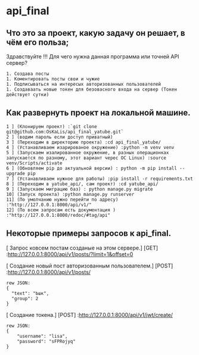 # api_final

## Что это за проект, какую задачу он решает, в чём его польза;
Здравствуйте !!! Для чего нужна данная программа или точней API сервер?
```
1. Создава посты
1. Коментировать посты свои и чужие
1. Подписываться на интересых авторизованных пользователей
1. Создаваать новые токен для безовасного входа на сервер (Токен действует сутки)
```

## Как развернуть проект на локальной машине.
```
1 ] (Клонируем проект) :`git clone git@github.com:OsKaLis/api_final_yatube.git`
2 ] (водим пароль если доступ приватный)
3 ] (Переходим в директорию проекта) :cd api_final_yatube/
4 ] (Устанавливаем изарированое окружение) :python -m venv venv 
5 ] (Запускаем изалированное окружение, в разных операционках запускается по разному, этот вариант черес ОС Linux) :source venv/Scripts/activate
6 ] (Обновляем pip до актуальной версии) : python -m pip install --upgrade pip
7 ] (Устанавливаем нужное для работы) :pip install -r requirements.txt
8 ] (Переходим в yatube_api/, сам проект) :cd yatube_api/
9 ] (Запускаем миграцию баз) : python manage.py migrate
10] (Запуск проекта) :python manage.py runserver
11] (По умолчанию нужно перейти по адресу) :"http://127.0.0.1:8000/api/v1/"
12] (По всем запросам есть документация ) :"http://127.0.0.1:8000/redoc/#tag/api"
```

## Некоторые примеры запросов к api_final.

[ Запрос ковсем постам созданые на этом сервере.]
[GET] :http://127.0.0.1:8000/api/v1/posts/?limit=1&offset=0

[ Создание новый пост авторизованным пользователем.]
[POST] :http://127.0.0.1:8000/api/v1/posts/
```
rew JSON:
{
  "text": "Ьшк",
  "group": 2
}
```

[ Создание токена.]
[POST] :http://127.0.0.1:8000/api/v1/jwt/create/
```
rew JSON:
{
    "username": "lisa",
    "password": "sFPRojyq"
}
```

